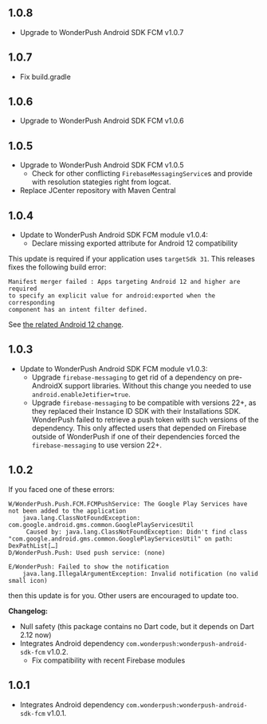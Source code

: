 ## 1.0.8
* Upgrade to WonderPush Android SDK FCM v1.0.7

## 1.0.7
* Fix build.gradle

## 1.0.6
* Upgrade to WonderPush Android SDK FCM v1.0.6

## 1.0.5

* Upgrade to WonderPush Android SDK FCM v1.0.5
  * Check for other conflicting `FirebaseMessagingService`s and provide with resolution stategies right from logcat.
* Replace JCenter repository with Maven Central

## 1.0.4

* Update to WonderPush Android SDK FCM module v1.0.4:
  * Declare missing exported attribute for Android 12 compatibility

This update is required if your application uses `targetSdk 31`.
This releases fixes the following build error:

```
Manifest merger failed : Apps targeting Android 12 and higher are required
to specify an explicit value for android:exported when the corresponding
component has an intent filter defined.
```

See [the related Android 12 change](https://developer.android.com/about/versions/12/behavior-changes-12#exported).

## 1.0.3

* Update to WonderPush Android SDK FCM module v1.0.3:
  * Upgrade `firebase-messaging` to get rid of a dependency on pre-AndroidX support libraries. Without this change you needed to use `android.enableJetifier=true`.
  * Upgrade `firebase-messaging` to be compatible with versions 22+, as they replaced their Instance ID SDK with their Installations SDK.
    WonderPush failed to retrieve a push token with such versions of the dependency. This only affected users that depended on Firebase outside of WonderPush if one of their dependencies forced the `firebase-messaging` to use version 22+.

## 1.0.2

If you faced one of these errors:

```
W/WonderPush.Push.FCM.FCMPushService: The Google Play Services have not been added to the application
    java.lang.ClassNotFoundException: com.google.android.gms.common.GooglePlayServicesUtil
     Caused by: java.lang.ClassNotFoundException: Didn't find class "com.google.android.gms.common.GooglePlayServicesUtil" on path: DexPathList[…]
D/WonderPush.Push: Used push service: (none)
```

```
E/WonderPush: Failed to show the notification
    java.lang.IllegalArgumentException: Invalid notification (no valid small icon)
```

then this update is for you.
Other users are encouraged to update too.

**Changelog:**

* Null safety (this package contains no Dart code, but it depends on Dart 2.12 now)
* Integrates Android dependency `com.wonderpush:wonderpush-android-sdk-fcm` v1.0.2.
  * Fix compatibility with recent Firebase modules

## 1.0.1

* Integrates Android dependency `com.wonderpush:wonderpush-android-sdk-fcm` v1.0.1.
